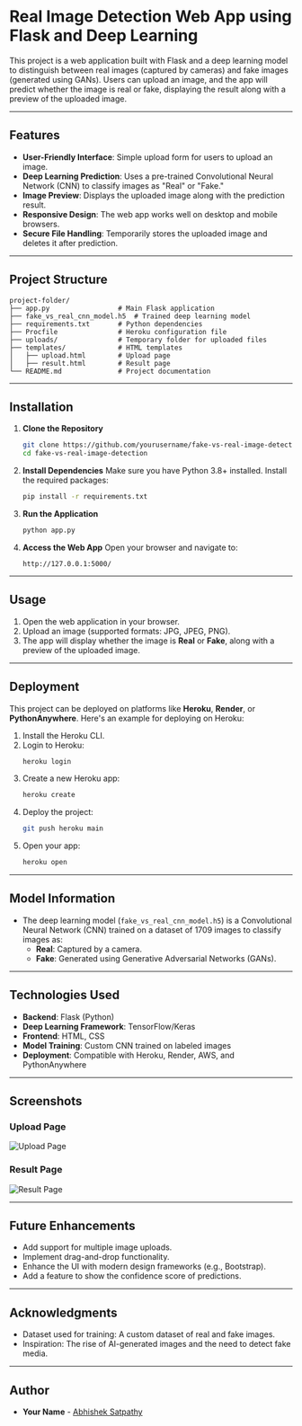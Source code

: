 # Real Image Detection Web App using Flask and Deep Learning

This project is a web application built with Flask and a deep learning model to distinguish between real images (captured by cameras) and fake images (generated using GANs). Users can upload an image, and the app will predict whether the image is real or fake, displaying the result along with a preview of the uploaded image.

---

## Features

- **User-Friendly Interface**: Simple upload form for users to upload an image.
- **Deep Learning Prediction**: Uses a pre-trained Convolutional Neural Network (CNN) to classify images as "Real" or "Fake."
- **Image Preview**: Displays the uploaded image along with the prediction result.
- **Responsive Design**: The web app works well on desktop and mobile browsers.
- **Secure File Handling**: Temporarily stores the uploaded image and deletes it after prediction.

---

## Project Structure

```
project-folder/
├── app.py                 # Main Flask application
├── fake_vs_real_cnn_model.h5  # Trained deep learning model
├── requirements.txt       # Python dependencies
├── Procfile               # Heroku configuration file
├── uploads/               # Temporary folder for uploaded files
├── templates/             # HTML templates
│   ├── upload.html        # Upload page
│   ├── result.html        # Result page
└── README.md              # Project documentation
```

---

## Installation

1. **Clone the Repository**
   ```bash
   git clone https://github.com/yourusername/fake-vs-real-image-detection.git
   cd fake-vs-real-image-detection
   ```

2. **Install Dependencies**
   Make sure you have Python 3.8+ installed. Install the required packages:
   ```bash
   pip install -r requirements.txt
   ```

3. **Run the Application**
   ```bash
   python app.py
   ```

4. **Access the Web App**
   Open your browser and navigate to:
   ```
   http://127.0.0.1:5000/
   ```

---

## Usage

1. Open the web application in your browser.
2. Upload an image (supported formats: JPG, JPEG, PNG).
3. The app will display whether the image is **Real** or **Fake**, along with a preview of the uploaded image.

---

## Deployment

This project can be deployed on platforms like **Heroku**, **Render**, or **PythonAnywhere**. Here's an example for deploying on Heroku:

1. Install the Heroku CLI.
2. Login to Heroku:
   ```bash
   heroku login
   ```
3. Create a new Heroku app:
   ```bash
   heroku create
   ```
4. Deploy the project:
   ```bash
   git push heroku main
   ```
5. Open your app:
   ```bash
   heroku open
   ```

---

## Model Information

- The deep learning model (`fake_vs_real_cnn_model.h5`) is a Convolutional Neural Network (CNN) trained on a dataset of 1709 images to classify images as:
  - **Real**: Captured by a camera.
  - **Fake**: Generated using Generative Adversarial Networks (GANs).

---

## Technologies Used

- **Backend**: Flask (Python)
- **Deep Learning Framework**: TensorFlow/Keras
- **Frontend**: HTML, CSS
- **Model Training**: Custom CNN trained on labeled images
- **Deployment**: Compatible with Heroku, Render, AWS, and PythonAnywhere

---

## Screenshots

### Upload Page
![Upload Page](https://ibb.co/S4Wf6LQF)

### Result Page
![Result Page](https://ibb.co/3Ym8mL57)

---

## Future Enhancements

- Add support for multiple image uploads.
- Implement drag-and-drop functionality.
- Enhance the UI with modern design frameworks (e.g., Bootstrap).
- Add a feature to show the confidence score of predictions.

---

## Acknowledgments

- Dataset used for training: A custom dataset of real and fake images.
- Inspiration: The rise of AI-generated images and the need to detect fake media.

---

## Author

- **Your Name** - [Abhishek Satpathy](https://github.com/codersattu)

